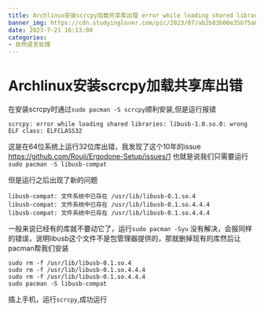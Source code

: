 ```yaml
---
title: Archlinux安装scrcpy加载共享库出错 error while loading shared libraries:libusb-1.0.so.0:wrong ELF class:ELFCLASS32
banner_img: https://cdn.studyinglover.com/pic/2023/07/ab2b83b00e35b75a8efc48b98125ee5c.jpeg
date: 2023-7-21 16:13:00
categories:
- 自然语言处理
---
```

# Archlinux安装scrcpy加载共享库出错
在安装scrcpy时通过`sudo pacman -S scrcpy`顺利安装,但是运行报错
```
scrcpy: error while loading shared libraries: libusb-1.0.so.0: wrong ELF class: ELFCLASS32
```

这是在64位系统上运行32位库出错，我发现了这个10年的issue https://github.com/Rouji/Ergodone-Setup/issues/1 也就是说我们只需要运行`sudo pacman -S libusb-compat` 

但是运行之后出现了新的问题
```
libusb-compat: 文件系统中已存在 /usr/lib/libusb-0.1.so.4 
libusb-compat: 文件系统中已存在 /usr/lib/libusb-0.1.so.4.4.4 
libusb-compat: 文件系统中已存在 /usr/lib/libusb-0.1.so.4.4.4 
```

一般来说已经有的库就不要动它了，运行`sudo pacman -Syu` 没有解决，会报同样的错误，说明libusb这个文件不是包管理器提供的，那就删掉现有的库然后让pacman帮我们安装

```
sudo rm -f /usr/lib/libusb-0.1.so.4 
sudo rm -f /usr/lib/libusb-0.1.so.4.4.4 
sudo rm -f /usr/lib/libusb-0.1.so.4.4.4 
sudo pacman -S libusb-compat
```

插上手机，运行`scrcpy`,成功运行